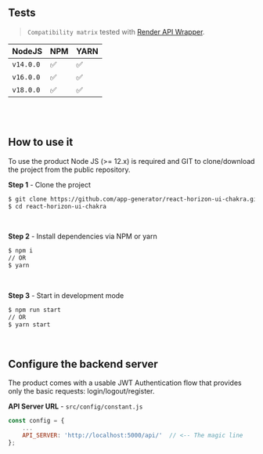 ## Tests

> `Compatibility matrix` tested with [Render API Wrapper](https://github.com/app-generator/deploy-automation-render).

| NodeJS    | NPM | YARN |
| --------- | --- | ---- |
| `v14.0.0` | ✅  | ✅   |
| `v16.0.0` | ✅  | ✅   |
| `v18.0.0` | ✅  | ✅   |

<br />

<br >

## How to use it

To use the product Node JS (>= 12.x) is required and GIT to clone/download the project from the public repository.

**Step 1** - Clone the project

```bash
$ git clone https://github.com/app-generator/react-horizon-ui-chakra.git
$ cd react-horizon-ui-chakra
```

<br >

**Step 2** - Install dependencies via NPM or yarn

```bash
$ npm i
// OR
$ yarn
```

<br />

**Step 3** - Start in development mode

```bash
$ npm run start
// OR
$ yarn start
```

<br />

## Configure the backend server

The product comes with a usable JWT Authentication flow that provides only the basic requests: login/logout/register.

**API Server URL** - `src/config/constant.js`

```javascript
const config = {
    ...
    API_SERVER: 'http://localhost:5000/api/'  // <-- The magic line
};
```

<br />
